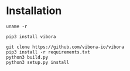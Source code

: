 # Installation
    uname -r
    
    pip3 install vibora
    
    git clone https://github.com/vibora-io/vibora
    pip3 install -r requirements.txt
    python3 build.py
    python3 setup.py install
